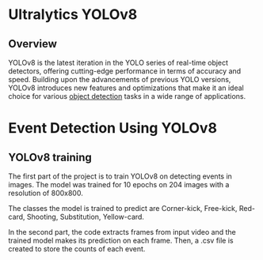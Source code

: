 # Ultralytics YOLOv8

## Overview

YOLOv8 is the latest iteration in the YOLO series of real-time object detectors, offering cutting-edge performance in terms of accuracy and speed. Building upon the advancements of previous YOLO versions, YOLOv8 introduces new features and optimizations that make it an ideal choice for various [object detection](https://www.ultralytics.com/glossary/object-detection) tasks in a wide range of applications.


# Event Detection Using YOLOv8

## YOLOv8 training

The first part of the project is to train YOLOv8 on detecting events in images. The model was trained for 10 epochs on 204 images with a resolution of 800x800.

The classes the model is trained to predict are Corner-kick, Free-kick, Red-card, Shooting, Substitution, Yellow-card.

In the second part, the code extracts frames from input video and the trained model makes its prediction on each frame. Then, a .csv file is created to store the counts of each event.
